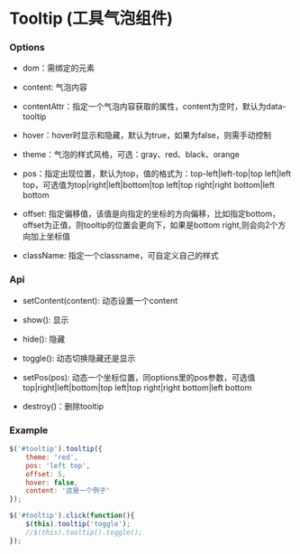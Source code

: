 Tooltip (工具气泡组件)
==============================

### Options

* dom：需绑定的元素

* content: 气泡内容

* contentAttr：指定一个气泡内容获取的属性，content为空时，默认为data-tooltip

* hover：hover时显示和隐藏，默认为true，如果为false，则需手动控制

* theme：气泡的样式风格，可选：gray、red、black、orange

* pos：指定出现位置，默认为top，值的格式为：top-left|left-top|top left|left top，可选值为top|right|left|bottom|top left|top right|right bottom|left bottom

* offset: 指定偏移值，该值是向指定的坐标的方向偏移，比如指定bottom，offset为正值，则tooltip的位置会更向下，如果是bottom right,则会向2个方向加上坐标值

* className: 指定一个classname，可自定义自己的样式

### Api

* setContent(content): 动态设置一个content

* show(): 显示

* hide(): 隐藏

* toggle(): 动态切换隐藏还是显示

* setPos(pos): 动态一个坐标位置，同options里的pos参数，可选值top|right|left|bottom|top left|top right|right bottom|left bottom

* destroy()：删除tooltip

### Example

```js
$('#tooltip').tooltip({
    theme: 'red',
    pos: 'left top',
    offset: 5,
    hover: false,
    content: '这是一个例子'
});

$('#tooltip').click(function(){
    $(this).tooltip('toggle');
    //$(this).tooltip().toggle();
});
```
